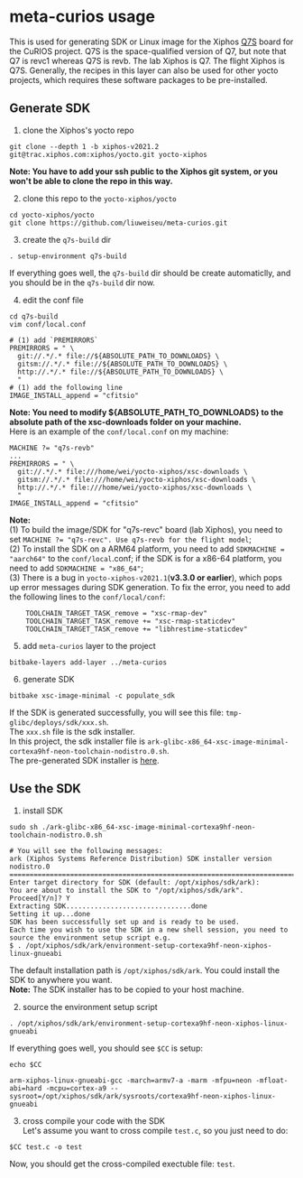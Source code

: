 # meta-curios usage
This is used for generating SDK or Linux image for the Xiphos [Q7S](https://xiphos.com/product-details/q7) board for the CuRIOS project. Q7S is the space-qualified version of Q7, but note that Q7 is revc1 whereas Q7S is revb. The lab Xiphos is Q7. The flight Xiphos is Q7S. Generally, the recipes in this layer can also be used for other yocto projects, which requires these software packages to be pre-installed.
## Generate SDK
1. clone the Xiphos's yocto repo
  ```
  git clone --depth 1 -b xiphos-v2021.2 git@trac.xiphos.com:xiphos/yocto.git yocto-xiphos
  ```
  **Note: You have to add your ssh public to the Xiphos git system, or you won't be able to clone the repo in this way.** 

2. clone this repo to the `yocto-xiphos/yocto`
  ```
  cd yocto-xiphos/yocto
  git clone https://github.com/liuweiseu/meta-curios.git
  ```

3. create the `q7s-build` dir
  ```
  . setup-environment q7s-build
  ```
  If everything goes well, the `q7s-build` dir should be create automaticlly, and you should be in the `q7s-build` dir now.  

4. edit the conf file
  ```
  cd q7s-build
  vim conf/local.conf

  # (1) add `PREMIRRORS`
  PREMIRRORS = " \
    git://.*/.* file://${ABSOLUTE_PATH_TO_DOWNLOADS} \ 
    gitsm://.*/.* file://${ABSOLUTE_PATH_TO_DOWNLOADS} \ 
    http://.*/.* file://${ABSOLUTE_PATH_TO_DOWNLOADS} \ 
    "
  # (1) add the following line
  IMAGE_INSTALL_append = "cfitsio"
  ```
  **Note: You need to modify ${ABSOLUTE_PATH_TO_DOWNLOADS} to the absolute path of the xsc-downloads folder on your machine.**  
  Here is an example of the `conf/local.conf` on my machine:
  ```
  MACHINE ?= "q7s-revb"
  ...
  PREMIRRORS = " \
    git://.*/.* file:///home/wei/yocto-xiphos/xsc-downloads \ 
    gitsm://.*/.* file:///home/wei/yocto-xiphos/xsc-downloads \ 
    http://.*/.* file:///home/wei/yocto-xiphos/xsc-downloads \ 
    "
  IMAGE_INSTALL_append = "cfitsio"
  ```
  **Note:**   
  (1) To build the image/SDK for "q7s-revc" board (lab Xiphos), you need to set `MACHINE ?= "q7s-revc". Use q7s-revb for the flight model`;  
  (2) To install the SDK on a ARM64 platform, you need to add `SDKMACHINE = "aarch64"` to the `conf/local`.conf; if the SDK is for a x86-64 platform, you need to add `SDKMACHINE = "x86_64"`;  
  (3) There is a bug in `yocto-xiphos-v2021.1`(**v3.3.0 or earlier**), which pops up error messages during SDK generation. To fix the error, you need to add the following lines to the `conf/local/conf`:
  ```
      TOOLCHAIN_TARGET_TASK_remove = "xsc-rmap-dev"
      TOOLCHAIN_TARGET_TASK_remove += "xsc-rmap-staticdev"
      TOOLCHAIN_TARGET_TASK_remove += "libhrestime-staticdev"
  ``` 
5. add `meta-curios` layer to the project
  ```
  bitbake-layers add-layer ../meta-curios
  ```

6. generate SDK
  ```
  bitbake xsc-image-minimal -c populate_sdk
  ```
  If the SDK is generated successfully, you will see this file: `tmp-glibc/deploys/sdk/xxx.sh`.  
  The `xxx.sh` file is the sdk installer.  
  In this project, the sdk installer file is `ark-glibc-x86_64-xsc-image-minimal-cortexa9hf-neon-toolchain-nodistro.0.sh`.  
  The pre-generated SDK installer is [here](https://drive.google.com/file/d/1DrD2aojUrLQlZW1J733bs4REkvqRUPfh/view?usp=sharing).
## Use the SDK

1. install SDK    
  ```
  sudo sh ./ark-glibc-x86_64-xsc-image-minimal-cortexa9hf-neon-toolchain-nodistro.0.sh

  # You will see the following messages:
  ark (Xiphos Systems Reference Distribution) SDK installer version nodistro.0
  ============================================================================
  Enter target directory for SDK (default: /opt/xiphos/sdk/ark):
  You are about to install the SDK to "/opt/xiphos/sdk/ark". Proceed[Y/n]? Y
  Extracting SDK...............................done
  Setting it up...done
  SDK has been successfully set up and is ready to be used.
  Each time you wish to use the SDK in a new shell session, you need to source the environment setup script e.g.
  $ . /opt/xiphos/sdk/ark/environment-setup-cortexa9hf-neon-xiphos-linux-gnueabi
  ```
  The default installation path is `/opt/xiphos/sdk/ark`. You could install the SDK to anywhere you want.  
  **Note:** The SDK installer has to be copied to your host machine.

2. source the environment setup script
  ```
  . /opt/xiphos/sdk/ark/environment-setup-cortexa9hf-neon-xiphos-linux-gnueabi
  ```
  If everything goes well, you should see `$CC` is setup:
  ```
  echo $CC

  arm-xiphos-linux-gnueabi-gcc -march=armv7-a -marm -mfpu=neon -mfloat-abi=hard -mcpu=cortex-a9 --sysroot=/opt/xiphos/sdk/ark/sysroots/cortexa9hf-neon-xiphos-linux-gnueabi
  ```

3. cross compile your code with the SDK  
  Let's assume you want to cross compile `test.c`, so you just need to do:
  ```
  $CC test.c -o test
  ``` 
  Now, you should get the cross-compiled exectuble file: `test`.
